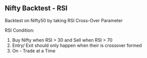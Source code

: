 ## Nifty Backtest - RSI

Backtest on Nifty50 by taking RSI Cross-Over Parameter <br>

RSI Condition:
1. Buy Nifty when RSI > 30 and Sell when RSI > 70 
2. Entry/ Exit should only happen when their is crossover formed
3. On - Trade at a Time
